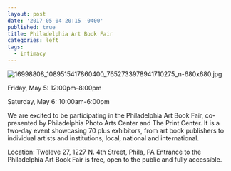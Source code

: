 ```yaml
---
layout: post
date: '2017-05-04 20:15 -0400'
published: true
title: Philadelphia Art Book Fair
categories: left
tags:
  - intimacy
---
```

![16998808_1089515417860400_7652733978941710275_n-680x680.jpg]({{site.baseurl}}/assets/img/16998808_1089515417860400_7652733978941710275_n-680x680.jpg)

Friday, May 5: 12:00pm-8:00pm

Saturday, May 6: 10:00am-6:00pm

We are excited to be participating in the Philadelphia Art Book Fair, co-presented by Philadelphia Photo Arts Center and The Print Center. It is a two-day event showcasing 70 plus exhibitors, from art book publishers to individual artists and institutions, local, national and international.

Location: Tweleve 27, 1227 N. 4th Street, Phila, PA
Entrance to the Philadelphia Art Book Fair is free, open to the public and fully accessible.
